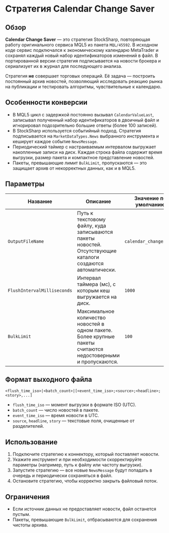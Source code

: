# Стратегия Calendar Change Saver

## Обзор
**Calendar Change Saver** — это стратегия StockSharp, повторяющая работу оригинального сервиса MQL5 из пакета `MQL/45592`. В исходном коде сервис подключался к экономическому календарю MetaTrader и сохранял каждый новый набор идентификаторов изменений в файл. В портированной версии стратегия подписывается на новости брокера и сериализует их в журнал для последующего анализа.

Стратегия **не** совершает торговых операций. Её задача — построить постоянный архив новостей, позволяющий исследовать реакцию рынка на публикации и тестировать алгоритмы, чувствительные к календарю.

## Особенности конверсии
- В MQL5 цикл с задержкой постоянно вызывал `CalendarValueLast`, записывал полученный набор идентификаторов в двоичный файл и игнорировал подозрительно большие ответы (более 100 записей).
- В StockSharp используется событийный подход. Стратегия подписывается на `MarketDataTypes.News` выбранного инструмента и кеширует каждое событие `NewsMessage`.
- Периодический таймер с настраиваемым интервалом выгружает накопленные записи на диск. Каждая строка файла содержит время выгрузки, размер пакета и компактное представление новостей.
- Пакеты, превышающие лимит `BulkLimit`, пропускаются — это защищает архив от некорректных данных, как и в MQL5.

## Параметры
| Название | Описание | Значение по умолчанию |
| --- | --- | --- |
| `OutputFileName` | Путь к текстовому файлу, куда записываются пакеты новостей. Отсутствующие каталоги создаются автоматически. | `calendar_changes.log` |
| `FlushIntervalMilliseconds` | Интервал таймера (мс), с которым кеш выгружается на диск. | `1000` |
| `BulkLimit` | Максимальное количество новостей в одном пакете. Более крупные пакеты считаются недостоверными и пропускаются. | `100` |

## Формат выходного файла
```
<flush_time_iso>|<batch_count>|[<event_time_iso>;<source>;<headline>;<story>,...]
```
- `flush_time_iso` — момент выгрузки в формате ISO (UTC).
- `batch_count` — число новостей в пакете.
- `event_time_iso` — время новости в UTC.
- `source`, `headline`, `story` — текстовые поля, очищенные от разделителей.

## Использование
1. Подключите стратегию к коннектору, который поставляет новости.
2. Укажите инструмент и при необходимости скорректируйте параметры (например, путь к файлу или частоту выгрузки).
3. Запустите стратегию — все новые `NewsMessage` будут попадать в очередь и периодически сохраняться в файл.
4. Остановите стратегию, чтобы корректно закрыть файловый поток.

## Ограничения
- Если источник данных не предоставляет новости, файл останется пустым.
- Пакеты, превышающие `BulkLimit`, отбрасываются для сохранения чистоты архива.

